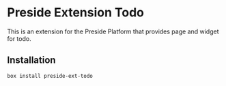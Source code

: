 # Preside Extension Todo

This is an extension for the Preside Platform that provides page and widget for todo.

## Installation

```bash
box install preside-ext-todo
```

